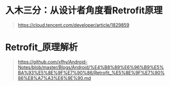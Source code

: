  # 入木三分：从设计者角度看Retrofit原理
 > https://cloud.tencent.com/developer/article/1829859

# Retrofit_原理解析
> https://github.com/xfhy/Android-Notes/blob/master/Blogs/Android/%E4%B8%89%E6%96%B9%E5%BA%93%E5%8E%9F%E7%90%86/Retrofit_%E5%8E%9F%E7%90%86%E8%A7%A3%E6%9E%90.md

